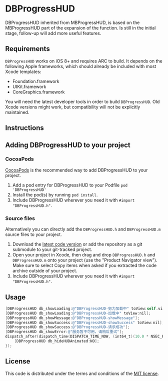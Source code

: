 # DBProgressHUD

DBProgressHUD inherited from MBProgressHUD, is based on the MBProgressHUD part of the expansion of the function. Is still in the initial stage, follow-up will add more useful features.

## Requirements

`DBProgressHUD` works on iOS 8+ and requires ARC to build. It depends on the following Apple frameworks, which should already be included with most Xcode templates:

- Foundation.framework
- UIKit.framework
- CoreGraphics.framework

You will need the latest developer tools in order to build `DBProgressHUD`. Old Xcode versions might work, but compatibility will not be explicitly maintained.

## Instructions

## Adding DBProgressHUD to your project

### CocoaPods

[CocoaPods](http://cocoapods.org/) is the recommended way to add DBProgressHUD to your project.

1. Add a pod entry for DBProgressHUD to your Podfile `pod 'DBProgressHUD'`
2. Install the pod(s) by running `pod install`.
3. Include DBProgressHUD wherever you need it with `#import "DBProgressHUD.h"`.

### Source files

Alternatively you can directly add the `DBProgressHUD.h` and `DBProgressHUD.m` source files to your project.

1. Download the [latest code version](https://github.com/Dabay-Tech/DBProgressHUD.git) or add the repository as a git submodule to your git-tracked project.
2. Open your project in Xcode, then drag and drop `DBProgressHUD.h` and `DBProgressHUD.m` onto your project (use the "Product Navigator view"). Make sure to select Copy items when asked if you extracted the code archive outside of your project.
3. Include DBProgressHUD wherever you need it with `#import "DBProgressHUD.h"`.

## Usage

```objective-c
[DBProgressHUD db_showLoading:@"DBProgressHUD-努力加载中" toView:self.view];
[DBProgressHUD db_showLoading:@"DBProgressHUD-加载中" toView:nil];
[DBProgressHUD db_showMessage:@"DBProgressHUD-showMessage"];
[DBProgressHUD db_showSuccess:@"DBProgressHUD-showSuccess" toView:nil];
[DBProgressHUD db_showSuccess:@"DBProgressHUD-请求成功"];
[DBProgressHUD db_showError:@"服务暂不可用，请稍后重试"];
dispatch_after(dispatch_time(DISPATCH_TIME_NOW, (int64_t)(10.0 * NSEC_PER_SEC)), dispatch_get_main_queue(), ^{
    [DBProgressHUD db_hideHUDAnimated:NO];
});
```

## License

This code is distributed under the terms and conditions of the [MIT license](https://github.com/jdg/MBProgressHUD/blob/master/LICENSE).



